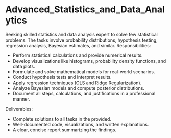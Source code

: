 # Advanced_Statistics_and_Data_Analytics
Seeking skilled statistics and data analysis expert to solve few statistical problems. The tasks involve probability distributions, hypothesis testing, regression analysis, Bayesian estimates, and similar.
Responsibilities:
- Perform statistical calculations and provide numerical results.
- Develop visualizations like histograms, probability density functions, and data plots.
- Formulate and solve mathematical models for real-world scenarios.
- Conduct hypothesis tests and interpret results.
- Apply regression techniques (OLS and Ridge Regularization).
- Analyze Bayesian models and compute posterior distributions.
- Document all steps, calculations, and justifications in a professional manner.

Deliverables:
- Complete solutions to all tasks in the provided.
- Well-documented code, visualizations, and written explanations.
- A clear, concise report summarizing the findings.
